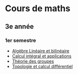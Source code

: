 # Cours de maths

## 3e année

### 1er semestre

- [Algèbre Linéaire et bilinéaire](3/algebra.pdf)
- [Calcul intégral et applications](3/integrals.pdf)
- [Théorie des groupes](3/groups.pdf)
- [Topologie et calcul différentiel](https://math.univ-angers.fr/~campesato/ens/topcd.pdf)
